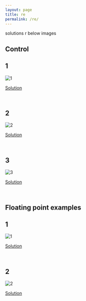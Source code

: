 ```yaml
---
layout: page
title: re 
permalink: /re/
---
```



solutions r below images
<br />

Control
---------------

1
---------------------

![1](../static/re/control/1)

[Solution](../static/re/control/1.c)

<br />

2
---------------------

![2](../static/re/control/2)

[Solution](../static/re/control/2.c)

<br />

3
---------------------

![3](../static/re/control/3)

[Solution](../static/re/control/3.c)

<br />


Floating point examples
---------------

1
---------------------

![1](../static/re/floatingpoint/1)

[Solution](../static/re/floatingpoint/1.c)

<br />

2
---------------------

![2](../static/re/floatingpoint/2)

[Solution](../static/re/floatingpoint/2.c)

<br />

